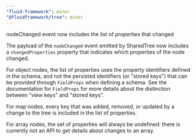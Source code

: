 ```yaml
---
"fluid-framework": minor
"@fluidframework/tree": minor
---
```


nodeChanged event now includes the list of properties that changed

The payload of the `nodeChanged` event emitted by SharedTree now includes a `changedProperties` property that indicates
which properties of the node changed.

For object nodes, the list of properties uses the property identifiers defined in the schema, and not the persisted
identifiers (or "stored keys") that can be provided through `FieldProps` when defining a schema.
See the documentation for `FieldProps` for more details about the distinction between "view keys" and "stored keys".

For map nodes, every key that was added, removed, or updated by a change to the tree is included in the list of properties.

For array nodes, the set of properties will always be undefined: there is currently not an API to get details about changes to an array.

